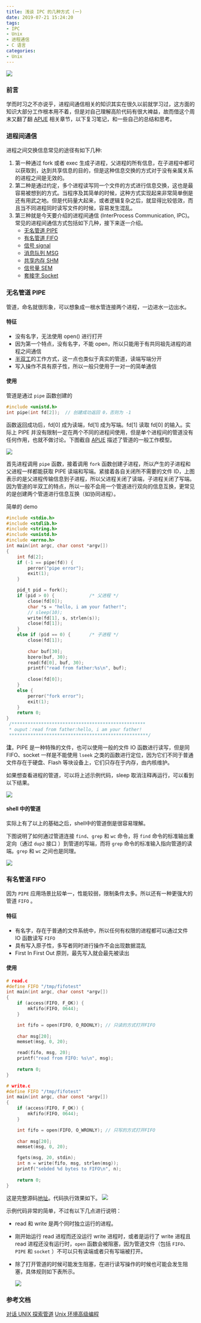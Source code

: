 ```yaml
---
title: 浅谈 IPC 的几种方式 (一)
date: 2019-07-21 15:24:20
tags: 
- IPC
- Unix
- 进程通信
- C 语言
categories:
- Unix
---
```


![](/images/background/barley.jpg)
### 前言
学而时习之不亦说乎，进程间通信相关的知识其实在很久以前就学习过，这方面的知识大部分工作根本用不着，但是对自己理解高阶代码有很大裨益，故而借这个周末又翻了翻 [APUE](https://book.douban.com/subject/1788421) 相关章节，以下复习笔记，和一些自己的总结和思考。

### 进程间通信
进程之间交换信息常见的途径有如下几种:
1. 第一种通过 fork 或者 exec 生成子进程，父进程的所有信息，在子进程中都可以获取到，达到共享信息的目的，但是这种信息交换的方式对于没有亲属关系的进程之间是无效的。
2. 第二种是通过约定，多个进程读写同一个文件的方式进行信息交换，这也是最容易被想到的方式。当程序及其简单的时候，这种方式实现起来非常简单倒是还有用武之地。但是代码量大起来，或者逻辑复杂之后，就显得比较低效，而且当不同进程同时读写文件的时候，容易发生混乱。
3. 第三种就是今天要介绍的进程间通信 (InterProcess Communication, IPC)。常见的进程间通信方式包括如下几种，接下来逐一介绍。
    - [无名管道 PIPE](#pipe) 
    - [有名管道 FIFO](#fifo) 
    - [信号 signal](#signal) 
    - [消息队列 MSG](#msg) 
    - [共享内存 SHM](#shm) 
    - [信号量 SEM](#sem) 
    - [套接字 Socket](#socket)

<span id="pipe"/>  


### 无名管道 PIPE

管道，命名就很形象，可以想象成一根水管连接两个进程，一边进水一边出水。

#### 特征
- 没有名字，无法使用 open() 进行打开
- 因为第一个特点，没有名字，不能 open，所以只能用于有共同祖先进程的进程之间通信
- [半双工](https://zh.wikipedia.org/w/index.php?title=%E9%9B%99%E5%B7%A5&oldformat=true&variant=zh-hans#%E5%8D%8A%E9%9B%99%E5%B7%A5)的工作方式，这一点也类似于真实的管道，读端写端分开
- 写入操作不具有原子性，所以一般只使用于一对一的简单通信

#### 使用
管道是通过 `pipe` 函数创建的
```c
#include <unistd.h>
int pipe(int fd[2]);  // 创建成功返回 0，否则为 -1
```
函数返回成功后，fd[0] 成为读端，fd[1] 成为写端。fd[1] 读取 fd[0] 的输入。实际上 PIPE 并没有限制一定在两个不同的进程间使用，但是单个进程间的管道没有任何作用，也就不做讨论。下图截自 [APUE](https://book.douban.com/subject/1788421) 描述了管道的一般工作模型。

![](/images/ipc/1.png)

首先进程调用 `pipe` 函数，接着调用 `fork` 函数创建子进程，所以产生的子进程和父进程一样都能获取 PIPE 读端和写端。紧接着各自关闭所不需要的文件 ID，上图表示的是父进程传输信息到子进程，所以父进程关闭了读端，子进程关闭了写端。因为管道的半双工的特点，所以一般不会用一个管道进行双向的信息互换，更常见的是创建两个管道进行信息互换（如协同进程）。

简单的 demo

```c
#include <stdio.h>
#include <stdlib.h>
#include <string.h>
#include <unistd.h>
#include <errno.h>
int main(int argc, char const *argv[])
{
	int fd[2];
	if (-1 == pipe(fd)) {
		perror("pipe error");
		exit(1);
	}

	pid_t pid = fork();
	if (pid > 0) {             /* 父进程 */
		close(fd[0]);
		char *s = "hello, i am your father!";
		// sleep(10);
		write(fd[1], s, strlen(s));
		close(fd[1]);
	} 
	else if (pid == 0) {       /* 子进程 */
		close(fd[1]);
		
		char buf[30];
		bzero(buf, 30);
		read(fd[0], buf, 30);
		printf("read from father:%s\n", buf);
		
		close(fd[0]);
	}
	else {
		perror("fork error");
		exit(1);
	}
	return 0;
}
 /**************************************************
 * ouput：read from father:hello, i am your father!
 ****************************************************/
```

**注**，PIPE 是一种特殊的文件，也可以使用一般的文件 IO 函数进行读写，但是同 FIFO、socket 一样是不能使用 `lseek` 之类的函数进行定位，因为它们不同于普通文件存在于硬盘、Flash 等块设备上，它们只存在于内存，由内核维护。

如果想查看进程的管道，可以将上述示例代码，sleep 取消注释再运行，可以看到以下结果。

![](/images/ipc/2.png)

#### shell 中的管道

实际上有了以上的基础之后，shell中的管道倒是很容易理解。

下图说明了如何通过管道连接 `find`、`grep` 和 `wc` 命令，将 `find` 命令的标准输出重定向（通过 `dup2` 接口 ）到管道的写端，而将 `grep` 命令的标准输入指向管道的读端。`grep` 和 `wc` 之间也是同理。

![](/images/ipc/3.png)    





<span id="fifo"/> 

### 有名管道 FIFO

因为 `PIPE` 应用场景比较单一，性能较弱，限制条件太多。所以还有一种更强大的管道 `FIFO` 。

#### 特征
- 有名字，存在于普通的文件系统中，所以任何有权限的进程都可以通过文件 IO 函数读写 `FIFO`
- 具有写入原子性，多写者同时进行操作不会出现数据混乱
- First In First Out 原则，最先写入就会最先被读出

#### 使用

```c
# read.c
#define FIFO "/tmp/fifotest"
int main(int argc, char const *argv[])
{
	if (access(FIFO, F_OK)) {
		mkfifo(FIFO, 0644);
	}

	int fifo = open(FIFO, O_RDONLY); // 只读的方式打开FIFO
	
	char msg[20];
	memset(msg, 0, 20);

	read(fifo, msg, 20);
	printf("read from FIFO: %s\n", msg);
	
	return 0;
}

# write.c
#define FIFO "/tmp/fifotest"
int main(int argc, char const *argv[])
{
	if (access(FIFO, F_OK)) {
		mkfifo(FIFO, 0644);
	}

	int fifo = open(FIFO, O_WRONLY); // 只写的方式打开FIFO
	
	char msg[20];
	memset(msg, 0, 20);

	fgets(msg, 20, stdin);
	int n = write(fifo, msg, strlen(msg));
	printf("sebded %d bytes to FIFO\n", n);
	
	return 0;
}
```

这是完整源码[地址](https://github.com/Jacksonlike/blog_code/tree/master/IPC)。代码执行效果如下。
![](/images/ipc/5.png) 

示例代码非常的简单，不过有以下几点进行说明：  
- read 和 write 是两个同时独立运行的进程。
- 刚开始运行 read 进程而还没运行 write 进程时，或者是运行了 write 进程且 read 进程还没有运行时，`open` 函数会被阻塞，因为管道文件（包括 `FIFO`、`PIPE` 和 `socket` ）不可以只有读端或者只有写端被打开。
- 除了打开管道的时候可能发生阻塞，在进行读写操作的时候也可能会发生阻塞，具体规则如下表所示。

  ![](/images/ipc/4.png) 



### 参考文档

[对话 UNIX 探索管道](https://www.ibm.com/developerworks/cn/aix/library/au-spunix_pipeviewer/index.html)
[Unix 环境高级编程](https://book.douban.com/subject/1788421) 

